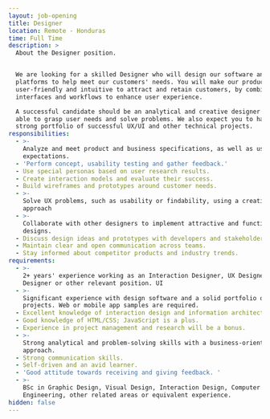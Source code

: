 ```yaml
---
layout: job-opening
title: Designer
location: Remote - Honduras
time: Full Time
description: >
  About the Designer position.


  We are looking for a skilled Designer who will design our software and
  platforms to help meet our customers' needs. You will make our product more
  user-friendly and intuitive to attract and retain customers, by combining
  interfaces and workflows to enhance user experience.

  A successful candidate should be an analytical and creative designer who is
  able to grasp user needs and solve problems. We also expect you to have a
  strong portfolio of successful UX/UI and other technical projects.
responsibilities:
  - >-
    Analyze and meet product and business specifications, as well as user
    expectations.
  - 'Perform concept, usability testing and gather feedback.'
  - Use special personas based on user research results.
  - Create interaction models and evaluate their success.
  - Build wireframes and prototypes around customer needs.
  - >-
    Solve UX problems, such as usability or findability, using a creative
    approach
  - >-
    Collaborate with other designers to implement attractive and functional
    designs.
  - Discuss design ideas and prototypes with developers and stakeholders.
  - Maintain clear and open communication across teams.
  - Stay informed about competitor products and industry trends.
requirements:
  - >-
    2+ years' experience working as an Interaction Designer, UX Designer,
    Designer or other relevant position. UI 
  - >-
    Significant experience with design software and a solid portfolio of design
    projects. Web or mobile app samples are required.
  - Excellent knowledge of interaction design and information architecture.
  - Good knowledge of HTML/CSS; JavaScript is a plus.
  - Experience in project management and research will be a bonus.
  - >-
    Strong analytical and problem-solving skills with a business-oriented
    approach.
  - Strong communication skills.
  - Self-driven and an avid learner.
  - 'Good attitude towards receiving and giving feedback. '
  - >-
    BSc in Graphic Design, Visual Design, Interaction Design, Computer Science,
    Engineering, other related areas or equivalent experience.
hidden: false
---
```


